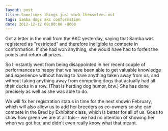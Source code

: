 ```yaml
---
layout: post
title: Sometimes things just work themselves out
tags: Samba dogs akc conformation
date: 2012-12-12 00:00:00 +0000
---
```


Got a letter in the mail from the AKC yesterday, saying that Samba was registered as "restricted" and therefore ineligible to compete in conformation. If she had won anything, she would have had to forfeit the points and return all prizes.

So I instantly went from being disappointed in her recent couple of performances to happy that we have been able to get valuable knowledge and experience without having to have anything taken away from us, and without taking anything away from competing dogs that actually had all their ducks in a row. (That is herding dog humor, btw.) She has done precisely as well as she was able to do.

We will fix her registration status in time for the next showin February, which will also allow us to add her breeders as co-owners so she can compete in the Bred by Exhibitor class, which is better for all of us. Goes to show how green we are at all this-- we had no intention of showing her when we got her, and didn't even really know what that meant.